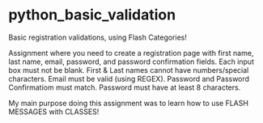 # python_basic_validation
Basic registration validations, using Flash Categories!

Assignment where you need to create a registration page with first name, last name, email, password, and password confirmation fields. 
Each input box must not be blank.
First & Last names cannot have numbers/special characters. 
Email must be valid (using REGEX). 
Password and Password Confirmatiom must match. 
Password must have at least 8 characters. 

My main purpose doing this assignment was to learn how to use FLASH MESSAGES with CLASSES!  
